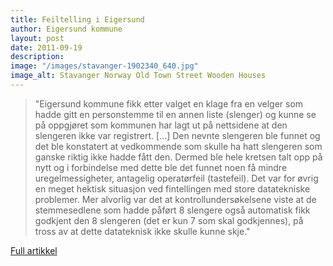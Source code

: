 ```yaml
---
title: Feiltelling i Eigersund
author: Eigersund kommune
layout: post
date: 2011-09-19
description: 
image: "/images/stavanger-1902340_640.jpg"
image_alt: Stavanger Norway Old Town Street Wooden Houses
---
```


> "Eigersund kommune fikk etter valget en klage fra en velger som hadde gitt en personstemme til en annen liste (slenger) og kunne se på oppgjøret som kommunen har lagt ut på nettsidene at den slengeren ikke var registrert. [...] Den nevnte slengeren ble funnet og det ble konstatert at vedkommende som skulle ha hatt slengeren som ganske riktig ikke hadde fått den. Dermed ble hele kretsen talt opp på nytt og i forbindelse med dette ble det funnet noen få mindre uregelmessigheter, antagelig operatørfeil (tastefeil). Det var for øvrig en meget hektisk situasjon ved fintellingen med store datatekniske problemer. Mer alvorlig var det at kontrollundersøkelsene viste at de stemmesedlene som hadde påført 8 slengere også automatisk fikk godkjent den 8 slengeren (det er kun 7 som skal godkjennes), på tross av at dette datateknisk ikke skulle kunne skje."

[Full artikkel](https://www.eigersund.kommune.no/index.php?id=4961508&cat=293719)